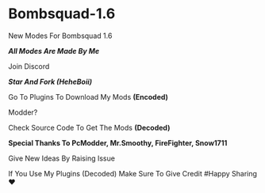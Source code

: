 # Bombsquad-1.6
New Modes For Bombsquad 1.6

_**All Modes Are Made By Me**_

Join Discord

**_Star And Fork (HeheBoii)_**

Go To Plugins To Download My Mods
**(Encoded)**

Modder?

Check Source Code To Get The Mods
**(Decoded)**

**Special Thanks To PcModder, Mr.Smoothy, FireFighter, Snow1711**

Give New Ideas By Raising Issue


If You Use My Plugins (Decoded) Make Sure To Give Credit
#Happy Sharing ❤️
